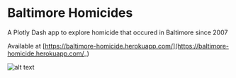 # Baltimore Homicides

A Plotly Dash app to explore homicide that occured in Baltimore since 2007

Available at [https://baltimore-homicide.herokuapp.com/](https://baltimore-homicide.herokuapp.com/_)

![alt text](https://github.com/[LRaverdy]/[baltimore-homicide]/blob/[mzin]/dashboard_b.jpg?raw=true)
